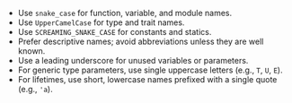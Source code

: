 - Use `snake_case` for function, variable, and module names.
- Use `UpperCamelCase` for type and trait names.
- Use `SCREAMING_SNAKE_CASE` for constants and statics.
- Prefer descriptive names; avoid abbreviations unless they are well known.
- Use a leading underscore for unused variables or parameters.
- For generic type parameters, use single uppercase letters (e.g., `T`, `U`, `E`).
- For lifetimes, use short, lowercase names prefixed with a single quote (e.g., `'a`).
